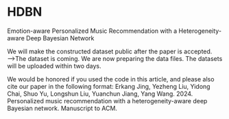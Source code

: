 # HDBN
Emotion-aware Personalized Music Recommendation with a Heterogeneity-aware Deep Bayesian Network


We will make the constructed dataset public after the paper is accepted.——>The dataset is coming. We are now preparing the data files. The datasets will be uploaded within two days.


We would be honored if you used the code in this article, and please also cite our paper in the following format:
Erkang Jing, Yezheng Liu, Yidong Chai, Shuo Yu, Longshun Liu, Yuanchun Jiang, Yang Wang. 2024. Personalized music recommendation with a heterogeneity-aware deep
Bayesian network. Manuscript to ACM.
